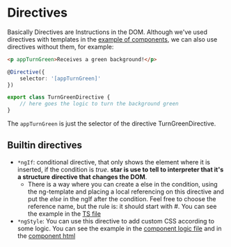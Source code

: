 # Directives

Basically Directives are Instructions in the DOM. Although we've used directives with templates in the [example of components](./componentDirective.md), we can also use directives without them, for example:

```html
<p appTurnGreen>Receives a green background!</p>
```

```typescript
@Directive({
    selector: '[appTurnGreen]'
})

export class TurnGreenDirective {
    // here goes the logic to turn the background green
}
```

The ```appTurnGreen``` is just the selector of the directive TurnGreenDirective.


## Builtin directives

 - ```*ngIf```: conditional directive, that only shows the element where it is inserted, if the condition is *true*. **star is use to tell to interpreter that it's a structure directive that changes the DOM**. 
    - There is a way where you can create a else in the condition, using the ng-template and placing a local referencing on this directive and put the *else* in the ngIf after the condition. Feel free to choose the reference name, but the rule is: it should start with #. You can see the example in the [TS file](../src/app/servers/servers.component.html)
 - ```*ngStyle```: You can use this directive to add custom CSS according to some logic. You can see the example in the [component logic file](../src/app/server/server.component.ts) and in the [component html](../src/app/server/server.component.ts)